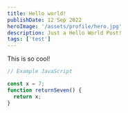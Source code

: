 ```yaml
---
title: Hello world!
publishDate: 12 Sep 2022
heroImage: '/assets/profile/hero.jpg'
description: Just a Hello World Post!
tags: ['test']
---
```


This is so cool!

```javascript
// Example JavaScript

const x = 7;
function returnSeven() {
  return x;
}
```

